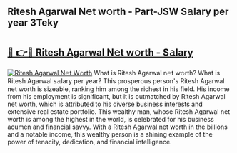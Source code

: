 ## Ritesh Agarwal N𝚎t w𝚘rth - Part-JSW S𝚊lary per year 3Teky

# <h2><a href="http://gc2abs.nevu.top/?p=Ritesh+Agarwal">🔗 👉🔴 Ritesh Agarwal N𝚎t w𝚘rth - S𝚊lary</a></h2>

[![Ritesh Agarwal N𝚎t W𝚘rth](https://i.imgur.com/Oavwk0R.jpeg)](http://gc2abs.nevu.top/?p=Ritesh+Agarwal)
What is Ritesh Agarwal n𝚎t w𝚘rth? What is Ritesh Agarwal s𝚊lary per year?
This prosperous person's Ritesh Agarwal net worth is sizeable, ranking him among the richest in his field. His income from his employment is significant, but it is outmatched by Ritesh Agarwal net worth, which is attributed to his diverse business interests and extensive real estate portfolio. This wealthy man, whose Ritesh Agarwal net worth is among the highest in the world, is celebrated for his business acumen and financial savvy. With a Ritesh Agarwal net worth in the billions and a notable income, this wealthy person is a shining example of the power of tenacity, dedication, and financial intelligence.
